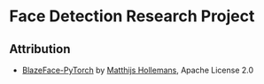 # Face Detection Research Project

## Attribution

- [BlazeFace-PyTorch](https://github.com/hollance/BlazeFace-PyTorch) by [Matthijs Hollemans](https://github.com/hollance), Apache License 2.0
